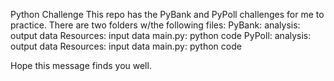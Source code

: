 Python Challenge
This repo has the PyBank and PyPoll challenges for me to practice.
There are two folders w/the following files: 
PyBank: 
	analysis: output data
	Resources: input data
	main.py: python code
PyPoll: 
	analysis: output data
	Resources: input data
	main.py: python code

Hope this message finds you well.
